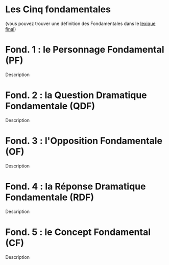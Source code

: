 # Les Cinq fondamentales

(vous pouvez trouver une définition des Fondamentales dans le [lexique final](#annexes_lexique))

# Fond. 1 : le Personnage Fondamental (PF)

Description

# Fond. 2 : la Question Dramatique Fondamentale (QDF)

Description

# Fond. 3 : l'Opposition Fondamentale (OF)

Description

# Fond. 4 : la Réponse Dramatique Fondamentale (RDF)

Description

# Fond. 5 : le Concept Fondamental (CF)

Description
